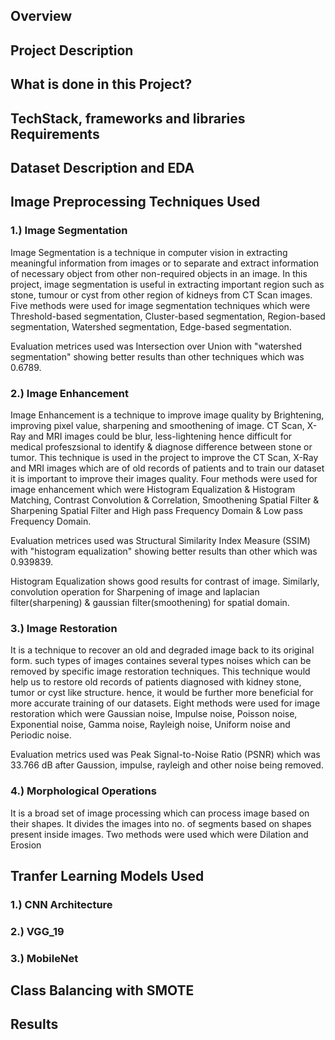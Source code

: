 ## Overview

## Project Description

## What is done in this Project?

## TechStack, frameworks and libraries Requirements

## Dataset Description and EDA

## Image Preprocessing Techniques Used

### 1.) Image Segmentation
Image Segmentation is a technique in computer vision in extracting meaningful information from images or to separate and extract information of necessary object from other non-required objects in an image. In this project, image segmentation is useful in extracting important region such as stone, tumour or cyst from other region of kidneys from CT Scan images.
Five methods were used for image segmentation techniques which were Threshold-based segmentation, Cluster-based segmentation, Region-based segmentation, Watershed segmentation, Edge-based segmentation.

Evaluation metrices used was Intersection over Union with "watershed segmentation" showing better results than other techniques which was 0.6789.

### 2.) Image Enhancement
Image Enhancement is a technique to improve image quality by Brightening, improving pixel value, sharpening and smoothening of image. CT Scan, X-Ray and MRI images could be blur, less-lightening hence difficult for medical profeszsional to identify & diagnose difference between stone or tumor. This technique is used in the project to improve the CT Scan, X-Ray and MRI images which are of old records of patients and to train our dataset it is important to improve their images quality. 
Four methods were used for image enhancement which were Histogram Equalization & Histogram Matching, Contrast Convolution & Correlation, Smoothening Spatial Filter & Sharpening Spatial Filter and High pass Frequency Domain & Low pass Frequency Domain.

Evaluation metrices used was Structural Similarity Index Measure (SSIM) with "histogram equalization" showing better results than other which was 0.939839.

Histogram Equalization shows good results for contrast of image. Similarly, convolution operation for Sharpening of image and laplacian filter(sharpening) & gaussian filter(smoothening) for spatial domain.

### 3.) Image Restoration
It is a technique to recover an old and degraded image back to its original form. such types of images containes several types noises which can be removed by specific image restoration techniques. This technique would help us to restore old records of patients diagnosed with kidney stone, tumor or cyst like structure. hence, it would be further more beneficial for more accurate training of our datasets.
Eight methods were used for image restoration which were Gaussian noise, Impulse noise, Poisson noise, Exponential noise, Gamma noise, Rayleigh noise, Uniform noise and Periodic noise.

Evaluation metrics used was Peak Signal-to-Noise Ratio (PSNR) which was 33.766 dB after Gaussion, impulse, rayleigh and other noise being removed.

### 4.) Morphological Operations 
It is a broad set of image processing which can process image based on their shapes. It divides the images into no. of segments based on shapes present inside images.
Two methods were used which were Dilation and Erosion
## Tranfer Learning Models Used

### 1.) CNN Architecture

### 2.) VGG_19

### 3.) MobileNet

## Class Balancing with SMOTE
## Results 

